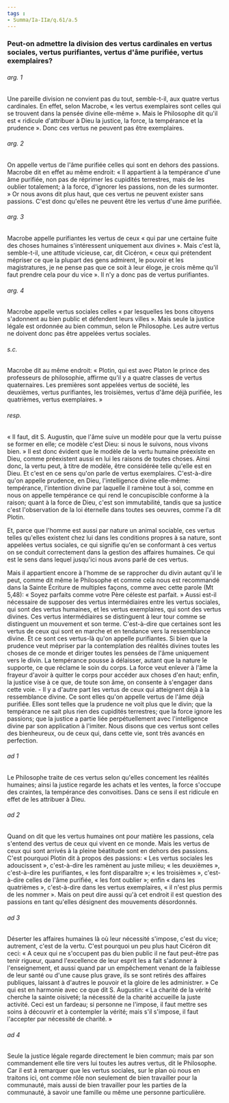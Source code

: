 ```yaml
---
tags : 
- Summa/Ia-IIæ/q.61/a.5
---
```


### Peut-on admettre la division des vertus cardinales en vertus sociales, vertus purifiantes, vertus d'âme purifiée, vertus exemplaires?

###### arg. 1
Une pareille division ne convient pas du tout, semble-t-il, aux quatre vertus cardinales. En effet, selon Macrobe, « les vertus exemplaires sont celles qui se trouvent dans la pensée divine elle-même ». Mais le Philosophe dit qu'il est « ridicule d'attribuer à Dieu la justice, la force, la tempérance et la prudence ». Donc ces vertus ne peuvent pas être exemplaires. 

###### arg. 2
On appelle vertus de l'âme purifiée celles qui sont en dehors des passions. Macrobe dit en effet au même endroit: « Il appartient à la tempérance d'une âme purifiée, non pas de réprimer les cupidités terrestres, mais de les oublier totalement; à la force, d'ignorer les passions, non de les surmonter. » Or nous avons dit plus haut, que ces vertus ne peuvent exister sans passions. C'est donc qu'elles ne peuvent être les vertus d'une âme purifiée. 

###### arg. 3
Macrobe appelle purifiantes les vertus de ceux « qui par une certaine fuite des choses humaines s'intéressent uniquement aux divines ». Mais c'est là, semble-t-il, une attitude vicieuse, car, dit Cicéron, « ceux qui prétendent mépriser ce que la plupart des gens admirent, le pouvoir et les magistratures, je ne pense pas que ce soit à leur éloge, je crois même qu'il faut prendre cela pour du vice ». Il n'y a donc pas de vertus purifiantes. 

###### arg. 4
Macrobe appelle vertus sociales celles « par lesquelles les bons citoyens s'adonnent au bien public et défendent leurs villes ». Mais seule la justice légale est ordonnée au bien commun, selon le Philosophe. Les autre vertus ne doivent donc pas être appelées vertus sociales. 

###### s.c.
Macrobe dit au même endroit: « Plotin, qui est avec Platon le prince des professeurs de philosophie, affirme qu'il y a quatre classes de vertus quaternaires. Les premières sont appelées vertus de société, les deuxièmes, vertus purifiantes, les troisièmes, vertus d'âme déjà purifiée, les quatrièmes, vertus exemplaires. » 

###### resp.
« Il faut, dit S. Augustin, que l'âme suive un modèle pour que la vertu puisse se former en elle; ce modèle c'est Dieu: si nous le suivons, nous vivons bien. » Il est donc évident que le modèle de la vertu humaine préexiste en Dieu, comme préexistent aussi en lui les raisons de toutes choses. Ainsi donc, la vertu peut, à titre de modèle, être considérée telle qu'elle est en Dieu. Et c'est en ce sens qu'on parle de vertus exemplaires. C'est-à-dire qu'on appelle prudence, en Dieu, l'intelligence divine elle-même: tempérance, l'intention divine par laquelle il ramène tout à soi, comme en nous on appelle tempérance ce qui rend le concupiscible conforme à la raison; quant à la force de Dieu, c'est son immutabilité, tandis que sa justice c'est l'observation de la loi éternelle dans toutes ses oeuvres, comme l'a dit Plotin. 

Et, parce que l'homme est aussi par nature un animal sociable, ces vertus telles qu'elles existent chez lui dans les conditions propres à sa nature, sont appelées vertus sociales, ce qui signifie qu'en se conformant à ces vertus on se conduit correctement dans la gestion des affaires humaines. Ce qui est le sens dans lequel jusqu'ici nous avons parlé de ces vertus. 

Mais il appartient encore à l'homme de se rapprocher du divin autant qu'il le peut, comme dit même le Philosophe et comme cela nous est recommandé dans la Sainte Écriture de multiples façons, comme avec cette parole (Mt 5,48): « Soyez parfaits comme votre Père céleste est parfait. » Aussi est-il nécessaire de supposer des vertus intermédiaires entre les vertus sociales, qui sont des vertus humaines, et les vertus exemplaires, qui sont des vertus divines. Ces vertus intermédiaires se distinguent à leur tour comme se distinguent un mouvement et son terme. C'est-à-dire que certaines sont les vertus de ceux qui sont en marche et en tendance vers la ressemblance divine. Et ce sont ces vertus-là qu'on appelle purifiantes. Si bien que la prudence veut mépriser par la contemplation des réalités divines toutes les choses de ce monde et diriger toutes les pensées de l'âme uniquement vers le divin. La tempérance pousse à délaisser, autant que la nature le supporte, ce que réclame le soin du corps. La force veut enlever à l'âme la frayeur d'avoir à quitter le corps pour accéder aux choses d'en haut; enfin, la justice vise à ce que, de toute son âme, on consente à s'engager dans cette voie. - Il y a d'autre part les vertus de ceux qui atteignent déjà à la ressemblance divine. Ce sont elles qu'on appelle vertus de l'âme déjà purifiée. Elles sont telles que la prudence ne voit plus que le divin; que la tempérance ne sait plus rien des cupidités terrestres; que la force ignore les passions; que la justice a partie liée perpétuellement avec l'intelligence divine par son application à l'imiter. Nous disons que ces vertus sont celles des bienheureux, ou de ceux qui, dans cette vie, sont très avancés en perfection. 

###### ad 1
Le Philosophe traite de ces vertus selon qu'elles concement les réalités humaines; ainsi la justice regarde les achats et les ventes, la force s'occupe des craintes, la tempérance des convoitises. Dans ce sens il est ridicule en effet de les attribuer à Dieu. 

###### ad 2
Quand on dit que les vertus humaines ont pour matière les passions, cela s'entend des vertus de ceux qui vivent en ce monde. Mais les vertus de ceux qui sont arrivés à la pleine béatitude sont en dehors des passions. C'est pourquoi Plotin dit à propos des passions: « Les vertus sociales les adoucissent », c'est-à-dire les ramènent au juste milieu; « les deuxièmes », c'est-à-dire les purifiantes, « les font disparaître »; « les troisièmes », c'est-à-dire celles de l'âme purifiée, « les font oublier »; enfin « dans les quatrièmes », c'est-à-dire dans les vertus exemplaires, « il n'est plus permis de les nommer ». Mais on peut dire aussi qu'à cet endroit il est question des passions en tant qu'elles désignent des mouvements désordonnés. 

###### ad 3
Déserter les affaires humaines là où leur nécessité s'impose, c'est du vice; autrement, c'est de la vertu. C'est pourquoi un peu plus haut Cicéron dit ceci: « A ceux qui ne s'occupent pas du bien public il ne faut peut-être pas tenir rigueur, quand l'excellence de leur esprit les a fait s'adonner à l'enseignement, et aussi quand par un empêchement venant de la faiblesse de leur santé ou d'une cause plus grave, ils se sont retirés des affaires publiques, laissant à d'autres le pouvoir et la gloire de les administrer. » Ce qui est en harmonie avec ce que dit S. Augustin: « La charité de la vérité cherche la sainte oisiveté; la nécessité de la charité accueille la juste activité. Ceci est un fardeau; si personne ne l'impose, il faut mettre ses soins à découvrir et à contempler la vérité; mais s'il s'impose, il faut l'accepter par nécessité de charité. » 

###### ad 4
Seule la justice légale regarde directement le bien commun; mais par son commandement elle tire vers lui toutes les autres vertus, dit le Philosophe. Car il est à remarquer que les vertus sociales, sur le plan où nous en traitons ici, ont comme rôle non seulement de bien travailler pour la communauté, mais aussi de bien travailler pour les parties de la communauté, à savoir une famille ou même une personne particulière. 

